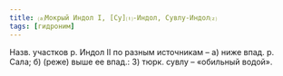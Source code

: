 ```yaml
---
title: ⒜Мокрый Индол I, [Су]⒯-Индол, Сувлу-Индол⒵
tags: [гидроним]
---
```


Назв. участков р. Индол II по разным источникам – а) ниже впад. р. Сала; б)
(реже) выше ее впад.: 3) тюрк. сувлу – «обильный водой».
